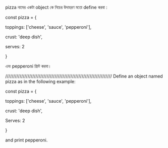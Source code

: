 pizza নামের একটা object কে নিচের উদাহরণ মতো define করবা :



const pizza = {

 toppings: ['cheese', 'sauce', 'pepperoni'],

 crust: 'deep dish',

 serves: 2

}

এবং pepperoni প্রিন্ট করবা।

///////////////////////////////////////////////////////////////////
Define an object named pizza as in the following example:



const pizza = {

  toppings: ['cheese', 'sauce', 'pepperoni'],

  crust: 'deep dish',

  Serves: 2

}

and print pepperoni.
